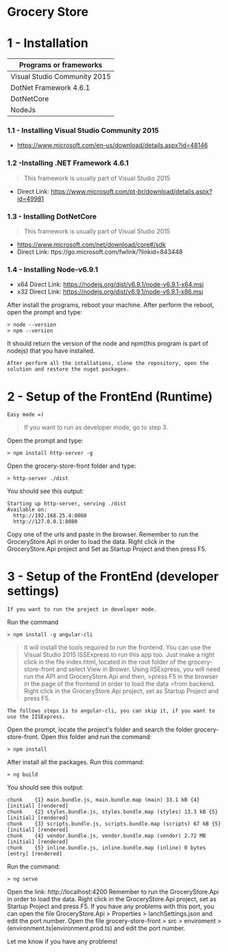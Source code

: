 # Grocery Store
# 1 - Installation
| Programs or frameworks | 
| ------ | 
| Visual Studio Community 2015 | 
| DotNet Framework 4.6.1 | 
| DotNetCore | 
| NodeJs | 

### 1.1 - Installing Visual Studio Community 2015

  - https://www.microsoft.com/en-us/download/details.aspx?id=48146

### 1.2 -Installing .NET Framework 4.6.1
>This framework is usually part of Visual Studio 2015
  - Direct Link: https://www.microsoft.com/pt-br/download/details.aspx?id=49981

### 1.3 - Installing DotNetCore
>This framework is usually part of Visual Studio 2015
  - https://www.microsoft.com/net/download/core#/sdk
  - Direct Link: ttps://go.microsoft.com/fwlink/?linkid=843448

### 1.4 - Installing Node-v6.9.1
  - x64 Direct Link: 
  https://nodejs.org/dist/v6.9.1/node-v6.9.1-x64.msi
  - x32 Direct Link: 
  https://nodejs.org/dist/v6.9.1/node-v6.9.1-x86.msi

After install the programs, reboot your machine.
After perform the reboot, open the prompt and type:
```
> node --version
> npm --version
```
It should return the version of the node and npm(this program is part of nodejs) that you have installed.

    After perform all the intallations, clone the repository, open the solution and restore the nuget packages.

# 2 - Setup of the FrontEnd (Runtime)
    Easy mode =)
> If you want to run as developer mode, go to step 3.

Open the prompt and type:
```
> npm install http-server -g
```
Open the grocery-store-front folder and type:
```
> http-server ./dist 
```
You should see this output:
```
Starting up http-server, serving ./dist
Available on:
  http://192.168.25.4:8080
  http://127.0.0.1:8080
```
Copy one of the urls and paste in the browser.
Remember to run the GroceryStore.Api in order to load the data.
Right click in the GroceryStore.Api project and Set as Startup Project and then press F5.

# 3 - Setup of the FrontEnd (developer settings)
    If you want to run the project in developer mode.
    
Run the command
```
> npm install -g angular-cli
```
>It will install the tools required to run the frontend.
>You can use the Visual Studio 2015 ISSExpress to run this app too. Just make a right click in the file index.html, located in the root folder of the grocery-store-front and select View in Brower.
>Using IISExpress, you will need run the API and GroceryStore.Api and then, >press F5 in the browser in the page of the frontend in order to load the data >from backend.
>Right click in the GroceryStore.Api project, set as Startup Project and press F5.

    The follows steps is to angular-cli, you can skip it, if you want to use the IISExpress.
Open the prompt, locate the project's folder and search the folder grocery-store-front. Open this folder and run the command:
```
> npm install
```
After install all the packages. Run this command:
```
> ng build
```
You should see this output:
```
chunk    {1} main.bundle.js, main.bundle.map (main) 33.1 kB {4} [initial] [rendered]
chunk    {2} styles.bundle.js, styles.bundle.map (styles) 13.3 kB {5} [initial] [rendered]
chunk    {3} scripts.bundle.js, scripts.bundle.map (scripts) 67 kB {5} [initial] [rendered]
chunk    {4} vendor.bundle.js, vendor.bundle.map (vendor) 2.72 MB [initial] [rendered]
chunk    {5} inline.bundle.js, inline.bundle.map (inline) 0 bytes [entry] [rendered]
```

Run the command:
```
> ng serve
```
Open the link: 
http://localhost:4200
Remember to run the GroceryStore.Api in order to load the data.
Right click in the GroceryStore.Api project, set as Startup Project and press F5.
If you have any problems with this port, you can open the file  GroceryStore.Api > Properties > lanchSettings.json and edit the port number. Open the file grocery-store-front > src > enviroment > (environment.ts|environment.prod.ts) and edit the port number.

 Let me know if you have any problems!